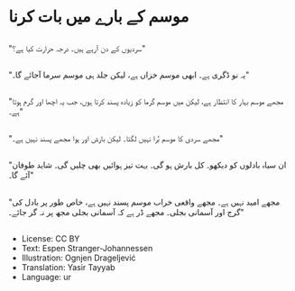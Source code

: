 # موسم کے بارے میں بات کرنا

##
"سردیوں کے دن آرہے ہیں۔ درجہ حرارت کیا ہے؟"

##
"یہ نو ڈگری ہے۔ ابھی موسم خزاں ہے، لیکن جلد ہی موسم سرما آجائے گا۔"

##
"مجھے موسم بہار کا انتظار ہے، لیکن میں موسم گرما کو زیادہ پسند کرتا ہوں، جب یہ اچھا اور گرم ہوتا ہے۔"

##
"مجھے سردی کا موسم بُرا نہیں لگتا۔ لیکن بارش اور ہوا مجھے پسند نہیں ہے۔"

##
"ان سیاہ بادلوں کو دیکھو۔ کل بارش ہو گی۔ بہت تیز ہوائیں بھی چلیں گی۔ شاید طوفان آئے گا۔"

##
"مجھے امید نہیں ہے۔ مجھے واقعی خراب موسم پسند نہیں ہے، خاص طور پر بادل کی گرج اور آسمانی بجلی۔ مجھے ڈر ہے کہ آسمانی بجلی مجھ پر نہ گر جائے۔"

##
* License: CC BY
* Text: Espen Stranger-Johannessen
* Illustration: Ognjen Drageljević
* Translation: Yasir Tayyab
* Language: ur
